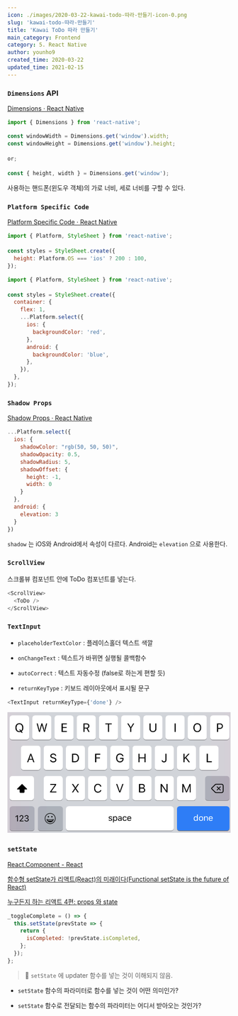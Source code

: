 ```yaml
---
icon: ./images/2020-03-22-kawai-todo-따라-만들기-icon-0.png
slug: 'kawai-todo-따라-만들기'
title: 'Kawai ToDo 따라 만들기'
main_category: Frontend
category: 5. React Native
author: younho9
created_time: 2020-03-22
updated_time: 2021-02-15
---
```


### `Dimensions` API

[Dimensions · React Native](https://reactnative.dev/docs/dimensions)

```javascript
import { Dimensions } from 'react-native';
```

```javascript
const windowWidth = Dimensions.get('window').width;
const windowHeight = Dimensions.get('window').height;

or;

const { height, width } = Dimensions.get('window');
```

사용하는 핸드폰(윈도우 객체)의 가로 너비, 세로 너비를 구할 수 있다.

### `Platform Specific Code`

[Platform Specific Code · React Native](https://reactnative.dev/docs/platform-specific-code)

```javascript
import { Platform, StyleSheet } from 'react-native';

const styles = StyleSheet.create({
  height: Platform.OS === 'ios' ? 200 : 100,
});
```

```javascript
import { Platform, StyleSheet } from 'react-native';

const styles = StyleSheet.create({
  container: {
    flex: 1,
    ...Platform.select({
      ios: {
        backgroundColor: 'red',
      },
      android: {
        backgroundColor: 'blue',
      },
    }),
  },
});
```

### `Shadow Props`

[Shadow Props · React Native](https://reactnative.dev/docs/shadow-props)

```javascript
...Platform.select({
  ios: {
    shadowColor: "rgb(50, 50, 50)",
    shadowOpacity: 0.5,
    shadowRadius: 5,
    shadowOffset: {
      height: -1,
      width: 0
    }
  },
  android: {
    elevation: 3
  }
})
```

`shadow` 는 iOS와 Android에서 속성이 다르다. Android는 `elevation` 으로 사용한다.

### `ScrollView`

스크롤뷰 컴포넌트 안에 ToDo 컴포넌트를 넣는다.

```javascript
<ScrollView>
  <ToDo />
</ScrollView>
```

### `TextInput`

- `placeholderTextColor` : 플레이스홀더 텍스트 색깔

- `onChangeText` : 텍스트가 바뀌면 실행될 콜백함수

- `autoCorrect` : 텍스트 자동수정 (false로 하는게 편할 듯)

- `returnKeyType` : 키보드 레이아웃에서 표시될 문구

```javascript
<TextInput returnKeyType={'done'} />
```

![2020-03-22-kawai-todo-따라-만들기-image-0](./images/2020-03-22-kawai-todo-따라-만들기-image-0.png)

### `setState`

[React.Component - React](https://ko.reactjs.org/docs/react-component.html#setstate)

[함수형 setState가 리액트(React)의 미래이다(Functional setState is the future of React)](https://www.vobour.com/%ED%95%A8%EC%88%98%ED%98%95-setstate%EA%B0%80-%EB%A6%AC%EC%95%A1%ED%8A%B8-react-%EC%9D%98-%EB%AF%B8%EB%9E%98%EC%9D%B4%EB%8B%A4-functiona)

[누구든지 하는 리액트 4편: props 와 state](https://velopert.com/3629)

```javascript
_toggleComplete = () => {
  this.setState(prevState => {
    return {
      isCompleted: !prevState.isCompleted,
    };
  });
};
```

> 📌 `setState` 에 updater 함수를 넣는 것이 이해되지 않음.

- `setState` 함수의 파라미터로 함수를 넣는 것이 어떤 의미인가?

- `setState` 함수로 전달되는 함수의 파라미터는 어디서 받아오는 것인가?

<br />
